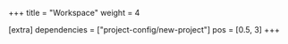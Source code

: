 +++
title = "Workspace"
weight = 4

[extra]
dependencies = ["project-config/new-project"]
pos = [0.5, 3]
+++